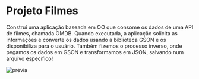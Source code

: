 # Projeto Filmes

Construí uma aplicação baseada em OO que consome os dados de uma API de filmes, chamada OMDB. Quando executada, a aplicação solicita as informações e converte os dados usando a biblioteca GSON e os disponibiliza para o usuário. Também fizemos o processo inverso, onde pegamos os dados em GSON e transformamos em JSON, salvando num arquivo específico!

<!-- Inserir imagem com a #vitrinedev ao final do link -->
![previa](https://user-images.githubusercontent.com/95857175/236172651-b8233f8f-e1ec-4e5c-9226-4fe16ea9ef37.png#vitrinedev)


